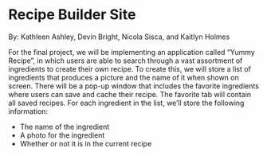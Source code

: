 # Recipe Builder Site
By: Kathleen Ashley, Devin Bright, Nicola Sisca, and Kaitlyn Holmes

For the final project, we will be implementing an application called “Yummy Recipe”, in which users are able to search through a vast assortment of ingredients to create their own recipe. To create this, we will store a list of ingredients that produces a picture and the name of it when shown on screen. There will be a pop-up window that includes the favorite ingredients where users can save and cache their recipe. The favorite tab will contain all saved recipes. For each ingredient in the list, we’ll store the following information:
 - The name of the ingredient
 - A photo for the ingredient
 - Whether or not it is in the current recipe
